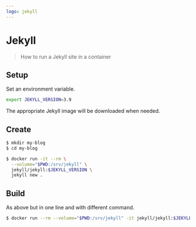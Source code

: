 ```yaml
---
logo: jekyll
---
```

# Jekyll
> How to run a Jekyll site in a container


## Setup

Set an environment variable.

```sh
export JEKYLL_VERSION=3.9
```

The appropriate Jekyll image will be downloaded when needed.


## Create

```sh
$ mkdir my-blog
$ cd my-blog

$ docker run -it --rm \
  --volume="$PWD:/srv/jekyll" \
  jekyll/jekyll:$JEKYLL_VERSION \
  jekyll new .
```


## Build

As above but in one line and with different command.

```sh
$ docker run --rm --volume="$PWD:/srv/jekyll" -it jekyll/jekyll:$JEKYLL_VERSION jekyll build
```

